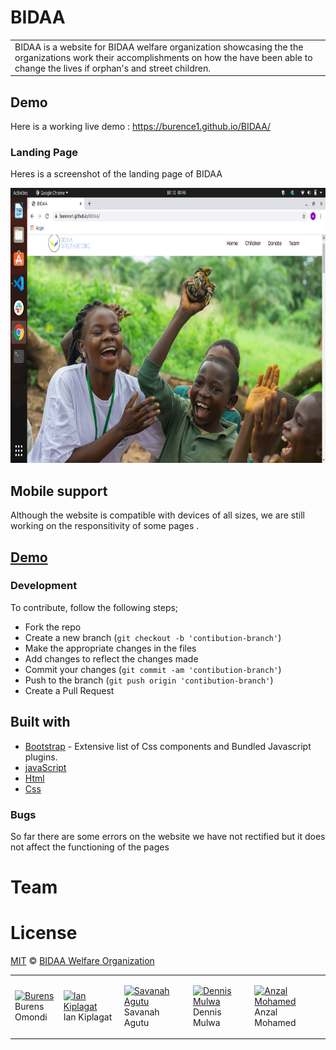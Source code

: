 # BIDAA
<table>
<tr>
<td>
 BIDAA is a website for BIDAA welfare organization showcasing the the organizations work their accomplishments on how the have been able to change the lives if orphan's and street children. 
</td>
</tr>
</table>


## Demo
Here is a working live demo :  https://burence1.github.io/BIDAA/

### Landing Page
Heres is a screenshot of the landing page of BIDAA

<img src="images/screenshot.png" width="900px" height="440px">


## Mobile support
Although the website is compatible with devices of all sizes, we are still working on the responsitivity of some pages .


## [Demo](https://burence1.github.io/BIDAA/) 

### Development
To contribute, follow the following steps;

- Fork the repo
- Create a new branch (`git checkout -b 'contibution-branch'`)
- Make the appropriate changes in the files
- Add changes to reflect the changes made
- Commit your changes (`git commit -am 'contibution-branch'`)
- Push to the branch (`git push origin 'contibution-branch'`)
- Create a Pull Request 


## Built with 
- [Bootstrap](http://getbootstrap.com/) - Extensive list of Css components and  Bundled Javascript plugins.
- [javaScript]()
- [Html]() 
- [Css]() 


### Bugs
So far there are some errors on the website we have not rectified but it does not affect the functioning of the pages

# Team
<table>

<tr>
<td>

[![Burens](https://avatars.githubusercontent.com/u/53422530?s=400&u=b3d9704892a4a68c8447d3a1bbae5f081c46dd63&v=4)](https://github.com/Burence1)  
Burens Omondi
</td>


<td>

[ ![Ian Kiplagat](https://avatars.githubusercontent.com/u/78469773?s=400&u=c5ada583a0141c124599d4893b8a189c04216711&v=4)](https://github.com/kasparov-creat) 
Ian Kiplagat
</td>

<td>

[ ![Savanah Agutu](https://avatars.githubusercontent.com/u/62004236?s=400&u=669ad00a09d4701962ad31a24061963402a6ea3a&v=4)](https://github.com/savanahatieno)
Savanah Agutu
</td>



<td>

[ ![Dennis Mulwa](https://avatars.githubusercontent.com/u/78588564?s=400&v=4)](https://github.com/dennismulwablessed2) 
Dennis Mulwa
</td>

<td>

[ ![Anzal Mohamed](https://avatars.githubusercontent.com/u/78472574?s=460&u=3fa34d96e8f7765088a722b284c4fc23b3716010&v=4)](https://github.com/anzalmohamed) 
Anzal Mohamed
</td>
</tr>


# License
[MIT](https://choosealicense.com/licenses/mit/) © [BIDAA Welfare Organization](https://github.com/Burence1/BIDAA)
